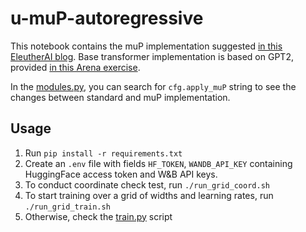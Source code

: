 # u-muP-autoregressive
This notebook contains the muP implementation suggested [in this EleutherAI blog](https://blog.eleuther.ai/mutransfer/).
Base transformer implementation is based on GPT2, provided [in this Arena exercise](https://arena3-chapter1-transformer-interp.streamlit.app/[1.1]_Transformer_from_Scratch).

In the [modules.py](https://github.com/BerkeArgin/muP-autoregressive/blob/main/modules.py), you can search for `cfg.apply_muP` string to see the changes between standard and muP implementation.

## Usage
1. Run `pip install -r requirements.txt`
2. Create an `.env` file with fields `HF_TOKEN`, `WANDB_API_KEY` containing HuggingFace access token and W&B API keys.
3. To conduct coordinate check test, run `./run_grid_coord.sh`
4. To start training over a grid of widths and learning rates, run `./run_grid_train.sh`
5. Otherwise, check the [train.py](https://github.com/BerkeArgin/muP-autoregressive/blob/main/train.py) script



